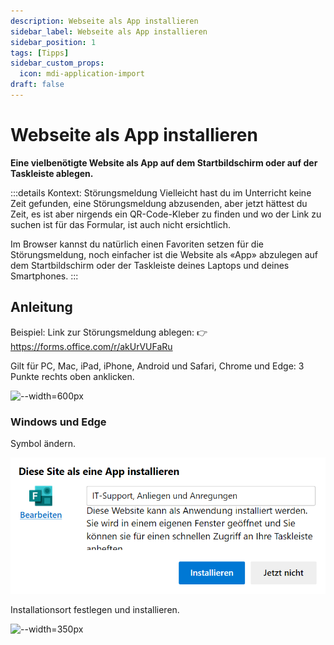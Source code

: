 ```yaml
---
description: Webseite als App installieren
sidebar_label: Webseite als App installieren
sidebar_position: 1
tags: [Tipps]
sidebar_custom_props:
  icon: mdi-application-import
draft: false
---
```


# Webseite als App installieren

**Eine vielbenötigte Website als App auf dem Startbildschirm oder auf der Taskleiste ablegen.**

:::details Kontext: Störungsmeldung
Vielleicht hast du im Unterricht keine Zeit gefunden, eine Störungsmeldung abzusenden, aber jetzt hättest du Zeit, es ist aber nirgends ein QR-Code-Kleber zu finden und wo der Link zu suchen ist für das Formular, ist auch nicht ersichtlich. 

Im Browser kannst du natürlich einen Favoriten setzen für die Störungsmeldung, noch einfacher ist die Website als «App» abzulegen auf dem Startbildschirm oder der Taskleiste deines Laptops und deines Smartphones.
:::

## Anleitung

Beispiel: Link zur Störungsmeldung ablegen: 👉 https://forms.office.com/r/akUrVUFaRu

Gilt für PC, Mac, iPad, iPhone, Android und Safari, Chrome und Edge: 3 Punkte rechts oben anklicken.

<BrowserWindow browser="edge" url="https://forms.office.com/r/akUrVUFaRu" >

![--width=600px](images/edge-app-installieren.png)

### Windows und Edge

Symbol ändern.

![--width=350px](images/win-app-symbol.png)

Installationsort festlegen und installieren.

![--width=350px](images/win-app-zulassen.png)

</BrowserWindow>

